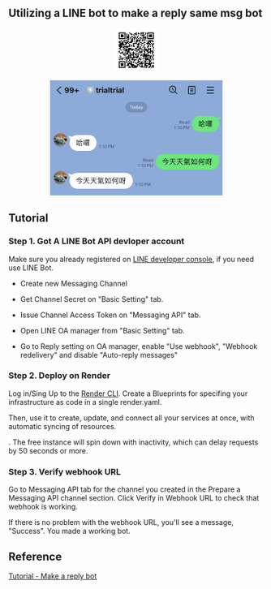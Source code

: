 ## Utilizing a LINE bot to make a reply same msg bot ##

<figure><center><img src="./img/qrcode.png" width="20%"></center></figure>

<figure><center><img src="./img/example.png" width="80%"></center></figure>

## Tutorial ##

### Step 1. Got A LINE Bot API devloper account ###

Make sure you already registered on [LINE developer console](https://developers.line.biz/en/), if you need use LINE Bot.

- Create new Messaging Channel

- Get Channel Secret on "Basic Setting" tab.

- Issue Channel Access Token on "Messaging API" tab.

- Open LINE OA manager from "Basic Setting" tab.

- Go to Reply setting on OA manager, enable "Use webhook", "Webhook redelivery" and disable "Auto-reply messages"

### Step 2. Deploy on Render ###

Log in/Sing Up to the [Render CLI](https://render.com). Create a Blueprints for specifing your infrastructure as code in a single render.yaml. 

Then, use it to create, update, and connect all your services at once, with automatic syncing of resources.

<Note>. The free instance will spin down with inactivity, which can delay requests by 50 seconds or more.

### Step 3. Verify webhook URL ###

Go to Messaging API tab for the channel you created in the Prepare a Messaging API channel section. Click Verify in Webhook URL to check that webhook is working. 

If there is no problem with the webhook URL, you'll see a message, "Success". You made a working bot.

## Reference ##

[Tutorial - Make a reply bot](https://developers.line.biz/en/docs/messaging-api/nodejs-sample/#send-reply)
